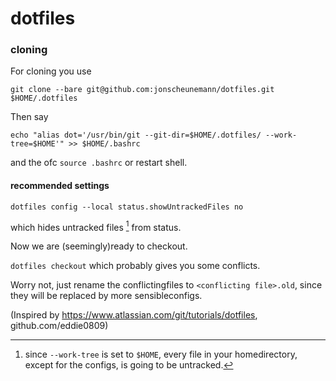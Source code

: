 # dotfiles
### cloning
For cloning you use

`git clone --bare git@github.com:jonscheunemann/dotfiles.git $HOME/.dotfiles`

Then say

`echo "alias dot='/usr/bin/git --git-dir=$HOME/.dotfiles/ --work-tree=$HOME'" >> $HOME/.bashrc`

and the ofc `source .bashrc` or restart shell.

#### recommended settings

`dotfiles config --local status.showUntrackedFiles no`

which hides untracked files [^untracked] from status.

Now we are (seemingly)ready to checkout.

[^untracked]: since `--work-tree` is set to `$HOME`, every file in your homedirectory, except for the configs, is going to be untracked.

`dotfiles checkout`
which probably gives you some conflicts. 

Worry not, just rename the conflictingfiles to `<conflicting file>.old`, since they will be replaced by more sensibleconfigs.


(Inspired by https://www.atlassian.com/git/tutorials/dotfiles, github.com/eddie0809)
